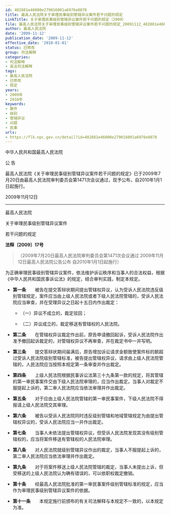 ```yaml
---
id: 402881e46000e279016001a6976e0878
title: 最高人民法院关于审理民事级别管辖异议案件若干问题的规定
LinkTitle: 关于审理民事级别管辖异议案件若干问题的规定（2009）
file: 最高人民法院关于审理民事级别管辖异议案件若干问题的规定_20091112_402881e46000e279016001a6976e0878.docx
author: 最高人民法院
date: '2009-11-12'
publication_date: '2009-11-12'
effective_date: '2010-01-01'
status: 已修改
group: 司法解释
categories:
- 司法解释
- 高法司法解释
tags:
- 最高人民法院
- 已修改
- 规定
years:
- 2009年
- 2010年
keywords:
- 案件
- 级别
- 管辖异议
- 问题
- 民事
urls:
- https://flk.npc.gov.cn/detail?id=402881e46000e279016001a6976e0878
---
```


中华人民共和国最高人民法院

公 告

最高人民法院《关于审理民事级别管辖异议案件若干问题的规定》已于2009年7月20日由最高人民法院审判委员会第1471次会议通过，现予公布，自2010年1月1日起施行。

2009年11月12日

---

最高人民法院

关于审理民事级别管辖异议案件

若干问题的规定

**法释〔2009〕17号**

> （2009年7月20日最高人民法院审判委员会第1471次会议通过 2009年11月12日最高人民法院公告公布 自2010年1月1日起施行）

为正确审理民事级别管辖异议案件，依法维护诉讼秩序和当事人的合法权益，根据《中华人民共和国民事诉讼法》的规定，结合审判实践，制定本规定。

- **第一条**　　被告在提交答辩状期间提出管辖权异议，认为受诉人民法院违反级别管辖规定，案件应当由上级人民法院或者下级人民法院管辖的，受诉人民法院应当审查，并在受理异议之日起十五日内作出裁定：

  - （一）异议不成立的，裁定驳回；

  - （二）异议成立的，裁定移送有管辖权的人民法院。

- **第二条**　　在管辖权异议裁定作出前，原告申请撤回起诉，受诉人民法院作出准予撤回起诉裁定的，对管辖权异议不再审查，并在裁定书中一并写明。

- **第三条**　　提交答辩状期间届满后，原告增加诉讼请求金额致使案件标的额超过受诉人民法院级别管辖标准，被告提出管辖权异议，请求由上级人民法院管辖的，人民法院应当按照本规定第一条审查并作出裁定。

- **第四条**　　上级人民法院根据民事诉讼法第三十九条第一款的规定，将其管辖的第一审民事案件交由下级人民法院审理的，应当作出裁定。当事人对裁定不服提起上诉的，第二审人民法院应当依法审理并作出裁定。

- **第五条**　　对于应由上级人民法院管辖的第一审民事案件，下级人民法院不得报请上级人民法院交其审理。

- **第六条**　　被告以受诉人民法院同时违反级别管辖和地域管辖规定为由提出管辖权异议的，受诉人民法院应当一并作出裁定。

- **第七条**　　当事人未依法提出管辖权异议，但受诉人民法院发现其没有级别管辖权的，应当将案件移送有管辖权的人民法院审理。

- **第八条**　　对人民法院就级别管辖异议作出的裁定，当事人不服提起上诉的，第二审人民法院应当依法审理并作出裁定。

- **第九条**　　对于将案件移送上级人民法院管辖的裁定，当事人未提出上诉，但受移送的上级人民法院认为确有错误的，可以依职权裁定撤销。

- **第十条**　　经最高人民法院批准的第一审民事案件级别管辖标准的规定，应当作为审理民事级别管辖异议案件的依据。

- **第十一条**　　本规定施行前颁布的有关司法解释与本规定不一致的，以本规定为准。
